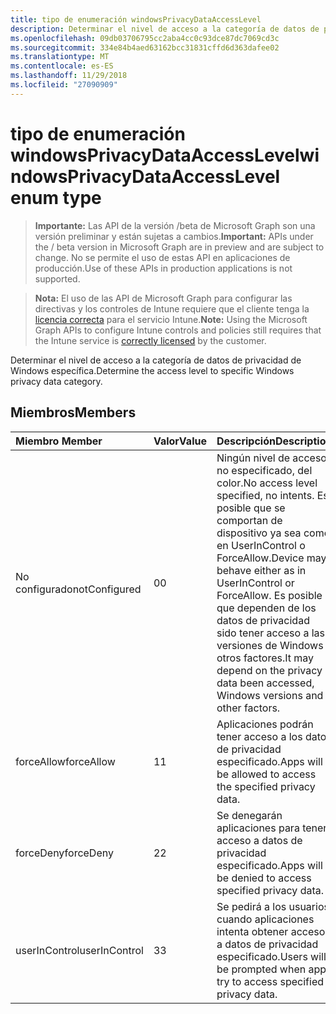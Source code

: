 ```yaml
---
title: tipo de enumeración windowsPrivacyDataAccessLevel
description: Determinar el nivel de acceso a la categoría de datos de privacidad de Windows específica.
ms.openlocfilehash: 09db03706795cc2aba4cc0c93dce87dc7069cd3c
ms.sourcegitcommit: 334e84b4aed63162bcc31831cffd6d363dafee02
ms.translationtype: MT
ms.contentlocale: es-ES
ms.lasthandoff: 11/29/2018
ms.locfileid: "27090909"
---
```

# <a name="windowsprivacydataaccesslevel-enum-type"></a><span data-ttu-id="a4b1b-103">tipo de enumeración windowsPrivacyDataAccessLevel</span><span class="sxs-lookup"><span data-stu-id="a4b1b-103">windowsPrivacyDataAccessLevel enum type</span></span>

> <span data-ttu-id="a4b1b-104">**Importante:** Las API de la versión /beta de Microsoft Graph son una versión preliminar y están sujetas a cambios.</span><span class="sxs-lookup"><span data-stu-id="a4b1b-104">**Important:** APIs under the / beta version in Microsoft Graph are in preview and are subject to change.</span></span> <span data-ttu-id="a4b1b-105">No se permite el uso de estas API en aplicaciones de producción.</span><span class="sxs-lookup"><span data-stu-id="a4b1b-105">Use of these APIs in production applications is not supported.</span></span>

> <span data-ttu-id="a4b1b-106">**Nota:** El uso de las API de Microsoft Graph para configurar las directivas y los controles de Intune requiere que el cliente tenga la [licencia correcta](https://go.microsoft.com/fwlink/?linkid=839381) para el servicio Intune.</span><span class="sxs-lookup"><span data-stu-id="a4b1b-106">**Note:** Using the Microsoft Graph APIs to configure Intune controls and policies still requires that the Intune service is [correctly licensed](https://go.microsoft.com/fwlink/?linkid=839381) by the customer.</span></span>

<span data-ttu-id="a4b1b-107">Determinar el nivel de acceso a la categoría de datos de privacidad de Windows específica.</span><span class="sxs-lookup"><span data-stu-id="a4b1b-107">Determine the access level to specific Windows privacy data category.</span></span>
## <a name="members"></a><span data-ttu-id="a4b1b-108">Miembros</span><span class="sxs-lookup"><span data-stu-id="a4b1b-108">Members</span></span>
|<span data-ttu-id="a4b1b-109">Miembro	</span><span class="sxs-lookup"><span data-stu-id="a4b1b-109">Member</span></span>|<span data-ttu-id="a4b1b-110">Valor</span><span class="sxs-lookup"><span data-stu-id="a4b1b-110">Value</span></span>|<span data-ttu-id="a4b1b-111">Descripción</span><span class="sxs-lookup"><span data-stu-id="a4b1b-111">Description</span></span>|
|:---|:---|:---|
|<span data-ttu-id="a4b1b-112">No configurado</span><span class="sxs-lookup"><span data-stu-id="a4b1b-112">notConfigured</span></span>|<span data-ttu-id="a4b1b-113">0</span><span class="sxs-lookup"><span data-stu-id="a4b1b-113">0</span></span>|<span data-ttu-id="a4b1b-114">Ningún nivel de acceso no especificado, del color.</span><span class="sxs-lookup"><span data-stu-id="a4b1b-114">No access level specified, no intents.</span></span> <span data-ttu-id="a4b1b-115">Es posible que se comportan de dispositivo ya sea como en UserInControl o ForceAllow.</span><span class="sxs-lookup"><span data-stu-id="a4b1b-115">Device may behave either as in UserInControl or ForceAllow.</span></span> <span data-ttu-id="a4b1b-116">Es posible que dependen de los datos de privacidad sido tener acceso a las versiones de Windows y otros factores.</span><span class="sxs-lookup"><span data-stu-id="a4b1b-116">It may depend on the privacy data been accessed, Windows versions and other factors.</span></span>|
|<span data-ttu-id="a4b1b-117">forceAllow</span><span class="sxs-lookup"><span data-stu-id="a4b1b-117">forceAllow</span></span>|<span data-ttu-id="a4b1b-118">1</span><span class="sxs-lookup"><span data-stu-id="a4b1b-118">1</span></span>|<span data-ttu-id="a4b1b-119">Aplicaciones podrán tener acceso a los datos de privacidad especificado.</span><span class="sxs-lookup"><span data-stu-id="a4b1b-119">Apps will be allowed to access the specified privacy data.</span></span>|
|<span data-ttu-id="a4b1b-120">forceDeny</span><span class="sxs-lookup"><span data-stu-id="a4b1b-120">forceDeny</span></span>|<span data-ttu-id="a4b1b-121">2</span><span class="sxs-lookup"><span data-stu-id="a4b1b-121">2</span></span>|<span data-ttu-id="a4b1b-122">Se denegarán aplicaciones para tener acceso a datos de privacidad especificado.</span><span class="sxs-lookup"><span data-stu-id="a4b1b-122">Apps will be denied to access specified privacy data.</span></span>|
|<span data-ttu-id="a4b1b-123">userInControl</span><span class="sxs-lookup"><span data-stu-id="a4b1b-123">userInControl</span></span>|<span data-ttu-id="a4b1b-124">3</span><span class="sxs-lookup"><span data-stu-id="a4b1b-124">3</span></span>|<span data-ttu-id="a4b1b-125">Se pedirá a los usuarios cuando aplicaciones intenta obtener acceso a datos de privacidad especificado.</span><span class="sxs-lookup"><span data-stu-id="a4b1b-125">Users will be prompted when apps try to access specified privacy data.</span></span>|





